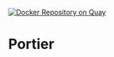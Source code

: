 [![Docker Repository on Quay](https://quay.io/repository/cwtv/portier/status "Docker Repository on Quay")](https://quay.io/repository/cwtv/portier)

# Portier
